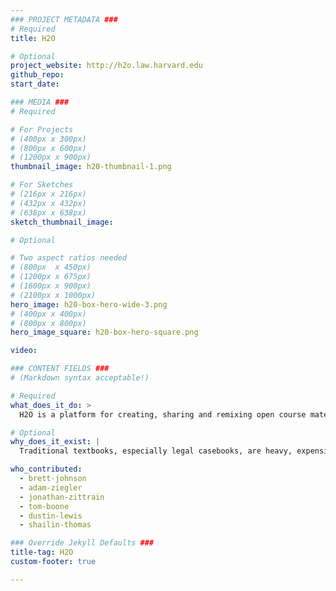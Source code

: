 ```yaml
---
### PROJECT METADATA ###
# Required
title: H2O

# Optional
project_website: http://h2o.law.harvard.edu
github_repo:
start_date:

### MEDIA ###
# Required

# For Projects
# (400px x 300px)
# (800px x 600px)
# (1200px x 900px)
thumbnail_image: h20-thumbnail-1.png

# For Sketches
# (216px x 216px)
# (432px x 432px)
# (638px x 638px)
sketch_thumbnail_image:

# Optional

# Two aspect ratios needed
# (800px  x 450px)
# (1200px x 675px)
# (1600px x 900px)
# (2100px x 1000px)
hero_image: h20-box-hero-wide-3.png
# (400px x 400px)
# (800px x 800px)
hero_image_square: h20-box-hero-square.png

video:

### CONTENT FIELDS ###
# (Markdown syntax acceptable!)

# Required
what_does_it_do: >
  H2O is a platform for creating, sharing and remixing open course materials.

# Optional
why_does_it_exist: |
  Traditional textbooks, especially legal casebooks, are heavy, expensive and inflexible.

who_contributed:
  - brett-johnson
  - adam-ziegler
  - jonathan-zittrain
  - tom-boone
  - dustin-lewis
  - shailin-thomas

### Override Jekyll Defaults ###
title-tag: H2O
custom-footer: true

---
```

